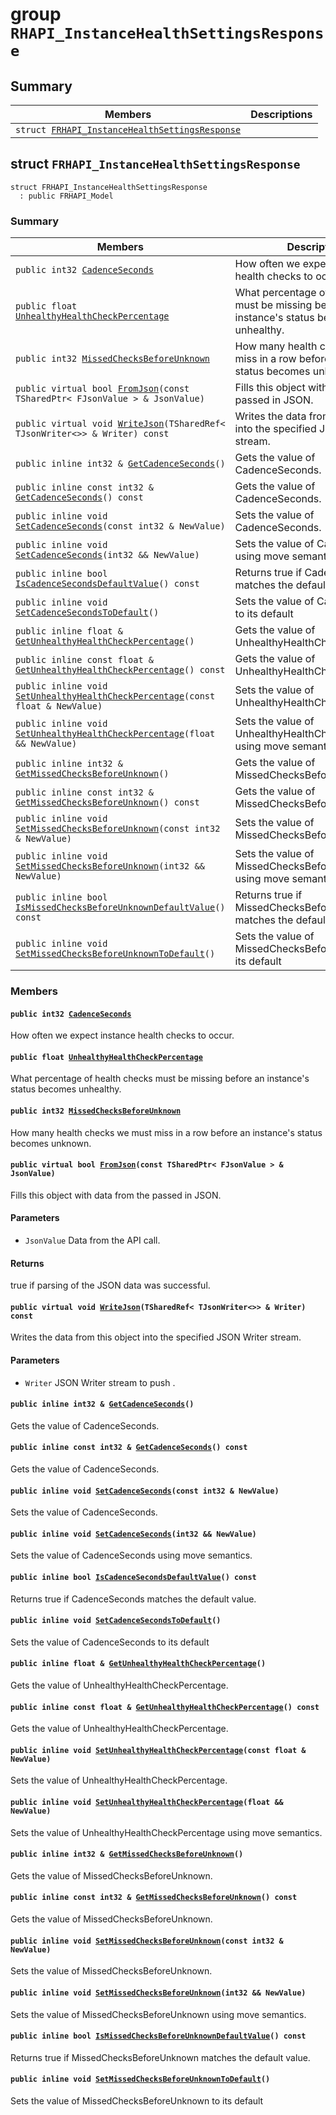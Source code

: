 # group `RHAPI_InstanceHealthSettingsResponse` <a id="group__RHAPI__InstanceHealthSettingsResponse"></a>

## Summary

 Members                        | Descriptions                                
--------------------------------|---------------------------------------------
`struct `[`FRHAPI_InstanceHealthSettingsResponse`](#structFRHAPI__InstanceHealthSettingsResponse) | 

## struct `FRHAPI_InstanceHealthSettingsResponse` <a id="structFRHAPI__InstanceHealthSettingsResponse"></a>

```
struct FRHAPI_InstanceHealthSettingsResponse
  : public FRHAPI_Model
```

### Summary

 Members                        | Descriptions                                
--------------------------------|---------------------------------------------
`public int32 `[`CadenceSeconds`](#structFRHAPI__InstanceHealthSettingsResponse_1a331b8938443e0f395989821e67608268) | How often we expect instance health checks to occur.
`public float `[`UnhealthyHealthCheckPercentage`](#structFRHAPI__InstanceHealthSettingsResponse_1a5d21d8d8ab047995a10b8bc9991bc598) | What percentage of health checks must be missing before an instance's status becomes unhealthy.
`public int32 `[`MissedChecksBeforeUnknown`](#structFRHAPI__InstanceHealthSettingsResponse_1a1d881188714ca34fcc840c46738fa9d7) | How many health checks we must miss in a row before an instance's status becomes unknown.
`public virtual bool `[`FromJson`](#structFRHAPI__InstanceHealthSettingsResponse_1a5548c4636a771fa158b544190e11486f)`(const TSharedPtr< FJsonValue > & JsonValue)` | Fills this object with data from the passed in JSON.
`public virtual void `[`WriteJson`](#structFRHAPI__InstanceHealthSettingsResponse_1a7c735631968500e9f5e15ed55d9e8f9f)`(TSharedRef< TJsonWriter<>> & Writer) const` | Writes the data from this object into the specified JSON Writer stream.
`public inline int32 & `[`GetCadenceSeconds`](#structFRHAPI__InstanceHealthSettingsResponse_1aa2176c0e6d984485a69b90b574216e5e)`()` | Gets the value of CadenceSeconds.
`public inline const int32 & `[`GetCadenceSeconds`](#structFRHAPI__InstanceHealthSettingsResponse_1aeb95560afa937f11bfda49412f6fc386)`() const` | Gets the value of CadenceSeconds.
`public inline void `[`SetCadenceSeconds`](#structFRHAPI__InstanceHealthSettingsResponse_1ad309c1a1ebd7872ac5242a2b708ebd65)`(const int32 & NewValue)` | Sets the value of CadenceSeconds.
`public inline void `[`SetCadenceSeconds`](#structFRHAPI__InstanceHealthSettingsResponse_1a80909be5664c1b59f856e28294590960)`(int32 && NewValue)` | Sets the value of CadenceSeconds using move semantics.
`public inline bool `[`IsCadenceSecondsDefaultValue`](#structFRHAPI__InstanceHealthSettingsResponse_1a7611b5c46586c2d8991c3199e8c269c4)`() const` | Returns true if CadenceSeconds matches the default value.
`public inline void `[`SetCadenceSecondsToDefault`](#structFRHAPI__InstanceHealthSettingsResponse_1af06cb65f610db85ab0fb335d4a154087)`()` | Sets the value of CadenceSeconds to its default
`public inline float & `[`GetUnhealthyHealthCheckPercentage`](#structFRHAPI__InstanceHealthSettingsResponse_1a735ba7014221f287a836b84c925437ae)`()` | Gets the value of UnhealthyHealthCheckPercentage.
`public inline const float & `[`GetUnhealthyHealthCheckPercentage`](#structFRHAPI__InstanceHealthSettingsResponse_1a9603ca9d72c81b5de082d1388875cdbf)`() const` | Gets the value of UnhealthyHealthCheckPercentage.
`public inline void `[`SetUnhealthyHealthCheckPercentage`](#structFRHAPI__InstanceHealthSettingsResponse_1a9ab263121dd9dafa4e6ab0c832a45f64)`(const float & NewValue)` | Sets the value of UnhealthyHealthCheckPercentage.
`public inline void `[`SetUnhealthyHealthCheckPercentage`](#structFRHAPI__InstanceHealthSettingsResponse_1ac2ade9ce0fe3ee109af198ae521c192f)`(float && NewValue)` | Sets the value of UnhealthyHealthCheckPercentage using move semantics.
`public inline int32 & `[`GetMissedChecksBeforeUnknown`](#structFRHAPI__InstanceHealthSettingsResponse_1aae1cc8be31e9119af31779fca48ce0db)`()` | Gets the value of MissedChecksBeforeUnknown.
`public inline const int32 & `[`GetMissedChecksBeforeUnknown`](#structFRHAPI__InstanceHealthSettingsResponse_1a03c67349ce4e805ac1accd041b481890)`() const` | Gets the value of MissedChecksBeforeUnknown.
`public inline void `[`SetMissedChecksBeforeUnknown`](#structFRHAPI__InstanceHealthSettingsResponse_1adb3d870f99ba84c90d3ff907acd7adb6)`(const int32 & NewValue)` | Sets the value of MissedChecksBeforeUnknown.
`public inline void `[`SetMissedChecksBeforeUnknown`](#structFRHAPI__InstanceHealthSettingsResponse_1a997f29cc7794297ace1ed0c19b53ef09)`(int32 && NewValue)` | Sets the value of MissedChecksBeforeUnknown using move semantics.
`public inline bool `[`IsMissedChecksBeforeUnknownDefaultValue`](#structFRHAPI__InstanceHealthSettingsResponse_1ac5c50dad723924530c69a0ea7166fcc3)`() const` | Returns true if MissedChecksBeforeUnknown matches the default value.
`public inline void `[`SetMissedChecksBeforeUnknownToDefault`](#structFRHAPI__InstanceHealthSettingsResponse_1a8664689c37913f913401736f03a9df95)`()` | Sets the value of MissedChecksBeforeUnknown to its default

### Members

#### `public int32 `[`CadenceSeconds`](#structFRHAPI__InstanceHealthSettingsResponse_1a331b8938443e0f395989821e67608268) <a id="structFRHAPI__InstanceHealthSettingsResponse_1a331b8938443e0f395989821e67608268"></a>

How often we expect instance health checks to occur.

#### `public float `[`UnhealthyHealthCheckPercentage`](#structFRHAPI__InstanceHealthSettingsResponse_1a5d21d8d8ab047995a10b8bc9991bc598) <a id="structFRHAPI__InstanceHealthSettingsResponse_1a5d21d8d8ab047995a10b8bc9991bc598"></a>

What percentage of health checks must be missing before an instance's status becomes unhealthy.

#### `public int32 `[`MissedChecksBeforeUnknown`](#structFRHAPI__InstanceHealthSettingsResponse_1a1d881188714ca34fcc840c46738fa9d7) <a id="structFRHAPI__InstanceHealthSettingsResponse_1a1d881188714ca34fcc840c46738fa9d7"></a>

How many health checks we must miss in a row before an instance's status becomes unknown.

#### `public virtual bool `[`FromJson`](#structFRHAPI__InstanceHealthSettingsResponse_1a5548c4636a771fa158b544190e11486f)`(const TSharedPtr< FJsonValue > & JsonValue)` <a id="structFRHAPI__InstanceHealthSettingsResponse_1a5548c4636a771fa158b544190e11486f"></a>

Fills this object with data from the passed in JSON.

#### Parameters
* `JsonValue` Data from the API call.

#### Returns
true if parsing of the JSON data was successful.

#### `public virtual void `[`WriteJson`](#structFRHAPI__InstanceHealthSettingsResponse_1a7c735631968500e9f5e15ed55d9e8f9f)`(TSharedRef< TJsonWriter<>> & Writer) const` <a id="structFRHAPI__InstanceHealthSettingsResponse_1a7c735631968500e9f5e15ed55d9e8f9f"></a>

Writes the data from this object into the specified JSON Writer stream.

#### Parameters
* `Writer` JSON Writer stream to push .

#### `public inline int32 & `[`GetCadenceSeconds`](#structFRHAPI__InstanceHealthSettingsResponse_1aa2176c0e6d984485a69b90b574216e5e)`()` <a id="structFRHAPI__InstanceHealthSettingsResponse_1aa2176c0e6d984485a69b90b574216e5e"></a>

Gets the value of CadenceSeconds.

#### `public inline const int32 & `[`GetCadenceSeconds`](#structFRHAPI__InstanceHealthSettingsResponse_1aeb95560afa937f11bfda49412f6fc386)`() const` <a id="structFRHAPI__InstanceHealthSettingsResponse_1aeb95560afa937f11bfda49412f6fc386"></a>

Gets the value of CadenceSeconds.

#### `public inline void `[`SetCadenceSeconds`](#structFRHAPI__InstanceHealthSettingsResponse_1ad309c1a1ebd7872ac5242a2b708ebd65)`(const int32 & NewValue)` <a id="structFRHAPI__InstanceHealthSettingsResponse_1ad309c1a1ebd7872ac5242a2b708ebd65"></a>

Sets the value of CadenceSeconds.

#### `public inline void `[`SetCadenceSeconds`](#structFRHAPI__InstanceHealthSettingsResponse_1a80909be5664c1b59f856e28294590960)`(int32 && NewValue)` <a id="structFRHAPI__InstanceHealthSettingsResponse_1a80909be5664c1b59f856e28294590960"></a>

Sets the value of CadenceSeconds using move semantics.

#### `public inline bool `[`IsCadenceSecondsDefaultValue`](#structFRHAPI__InstanceHealthSettingsResponse_1a7611b5c46586c2d8991c3199e8c269c4)`() const` <a id="structFRHAPI__InstanceHealthSettingsResponse_1a7611b5c46586c2d8991c3199e8c269c4"></a>

Returns true if CadenceSeconds matches the default value.

#### `public inline void `[`SetCadenceSecondsToDefault`](#structFRHAPI__InstanceHealthSettingsResponse_1af06cb65f610db85ab0fb335d4a154087)`()` <a id="structFRHAPI__InstanceHealthSettingsResponse_1af06cb65f610db85ab0fb335d4a154087"></a>

Sets the value of CadenceSeconds to its default

#### `public inline float & `[`GetUnhealthyHealthCheckPercentage`](#structFRHAPI__InstanceHealthSettingsResponse_1a735ba7014221f287a836b84c925437ae)`()` <a id="structFRHAPI__InstanceHealthSettingsResponse_1a735ba7014221f287a836b84c925437ae"></a>

Gets the value of UnhealthyHealthCheckPercentage.

#### `public inline const float & `[`GetUnhealthyHealthCheckPercentage`](#structFRHAPI__InstanceHealthSettingsResponse_1a9603ca9d72c81b5de082d1388875cdbf)`() const` <a id="structFRHAPI__InstanceHealthSettingsResponse_1a9603ca9d72c81b5de082d1388875cdbf"></a>

Gets the value of UnhealthyHealthCheckPercentage.

#### `public inline void `[`SetUnhealthyHealthCheckPercentage`](#structFRHAPI__InstanceHealthSettingsResponse_1a9ab263121dd9dafa4e6ab0c832a45f64)`(const float & NewValue)` <a id="structFRHAPI__InstanceHealthSettingsResponse_1a9ab263121dd9dafa4e6ab0c832a45f64"></a>

Sets the value of UnhealthyHealthCheckPercentage.

#### `public inline void `[`SetUnhealthyHealthCheckPercentage`](#structFRHAPI__InstanceHealthSettingsResponse_1ac2ade9ce0fe3ee109af198ae521c192f)`(float && NewValue)` <a id="structFRHAPI__InstanceHealthSettingsResponse_1ac2ade9ce0fe3ee109af198ae521c192f"></a>

Sets the value of UnhealthyHealthCheckPercentage using move semantics.

#### `public inline int32 & `[`GetMissedChecksBeforeUnknown`](#structFRHAPI__InstanceHealthSettingsResponse_1aae1cc8be31e9119af31779fca48ce0db)`()` <a id="structFRHAPI__InstanceHealthSettingsResponse_1aae1cc8be31e9119af31779fca48ce0db"></a>

Gets the value of MissedChecksBeforeUnknown.

#### `public inline const int32 & `[`GetMissedChecksBeforeUnknown`](#structFRHAPI__InstanceHealthSettingsResponse_1a03c67349ce4e805ac1accd041b481890)`() const` <a id="structFRHAPI__InstanceHealthSettingsResponse_1a03c67349ce4e805ac1accd041b481890"></a>

Gets the value of MissedChecksBeforeUnknown.

#### `public inline void `[`SetMissedChecksBeforeUnknown`](#structFRHAPI__InstanceHealthSettingsResponse_1adb3d870f99ba84c90d3ff907acd7adb6)`(const int32 & NewValue)` <a id="structFRHAPI__InstanceHealthSettingsResponse_1adb3d870f99ba84c90d3ff907acd7adb6"></a>

Sets the value of MissedChecksBeforeUnknown.

#### `public inline void `[`SetMissedChecksBeforeUnknown`](#structFRHAPI__InstanceHealthSettingsResponse_1a997f29cc7794297ace1ed0c19b53ef09)`(int32 && NewValue)` <a id="structFRHAPI__InstanceHealthSettingsResponse_1a997f29cc7794297ace1ed0c19b53ef09"></a>

Sets the value of MissedChecksBeforeUnknown using move semantics.

#### `public inline bool `[`IsMissedChecksBeforeUnknownDefaultValue`](#structFRHAPI__InstanceHealthSettingsResponse_1ac5c50dad723924530c69a0ea7166fcc3)`() const` <a id="structFRHAPI__InstanceHealthSettingsResponse_1ac5c50dad723924530c69a0ea7166fcc3"></a>

Returns true if MissedChecksBeforeUnknown matches the default value.

#### `public inline void `[`SetMissedChecksBeforeUnknownToDefault`](#structFRHAPI__InstanceHealthSettingsResponse_1a8664689c37913f913401736f03a9df95)`()` <a id="structFRHAPI__InstanceHealthSettingsResponse_1a8664689c37913f913401736f03a9df95"></a>

Sets the value of MissedChecksBeforeUnknown to its default

